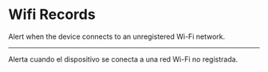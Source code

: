 # Wifi Records
Alert when the device connects to an unregistered Wi-Fi network.

---

Alerta cuando el dispositivo se conecta a una red Wi-Fi no registrada.
